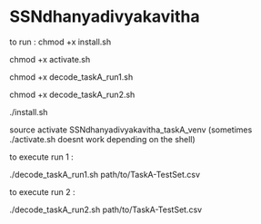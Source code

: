 # SSNdhanyadivyakavitha

to run : 
chmod +x install.sh

chmod +x activate.sh

chmod +x decode_taskA_run1.sh 

chmod +x decode_taskA_run2.sh 

./install.sh

source activate SSNdhanyadivyakavitha_taskA_venv (sometimes ./activate.sh doesnt work depending on the shell)

to execute run 1 :

./decode_taskA_run1.sh path/to/TaskA-TestSet.csv

to execute run 2 :

./decode_taskA_run2.sh path/to/TaskA-TestSet.csv
